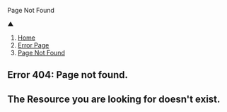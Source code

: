 Page Not Found

▲

1. [Home](/content/sih/en/home-page.html)
2. [Error Page](/content/sih/en/error-page.html)
3. [Page Not Found](/content/sih/en/error-page/404.html)

Error 404: Page not found.
--------------------------

The Resource you are looking for doesn't exist.
-----------------------------------------------